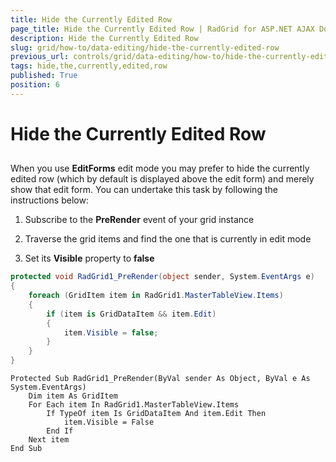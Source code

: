 ```yaml
---
title: Hide the Currently Edited Row
page_title: Hide the Currently Edited Row | RadGrid for ASP.NET AJAX Documentation
description: Hide the Currently Edited Row
slug: grid/how-to/data-editing/hide-the-currently-edited-row
previous_url: controls/grid/data-editing/how-to/hide-the-currently-edited-row
tags: hide,the,currently,edited,row
published: True
position: 6
---
```


# Hide the Currently Edited Row



##

When you use **EditForms** edit mode you may prefer to hide the currently edited row (which by default is displayed above the edit form) and merely show that edit form. You can undertake this task by following the instructions below:

1. Subscribe to the **PreRender** event of your grid instance

1. Traverse the grid items and find the one that is currently in edit mode

1. Set its **Visible** property to **false**



````C#
protected void RadGrid1_PreRender(object sender, System.EventArgs e)
{
    foreach (GridItem item in RadGrid1.MasterTableView.Items)
    {
        if (item is GridDataItem && item.Edit)
        {
            item.Visible = false;
        }
    }
}
````
````VB
Protected Sub RadGrid1_PreRender(ByVal sender As Object, ByVal e As System.EventArgs)
    Dim item As GridItem
    For Each item In RadGrid1.MasterTableView.Items
        If TypeOf item Is GridDataItem And item.Edit Then
            item.Visible = False
        End If
    Next item
End Sub
````

